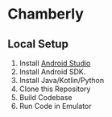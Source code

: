 # Chamberly

## Local Setup
1. Install [Android Studio]()
2. Install Android SDK.
3. Install Java/Kotlin/Python
4. Clone this Repository
5. Build Codebase
6. Run Code in Emulator
